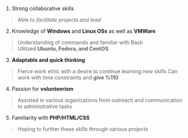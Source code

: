 1. Strong collaborative skills
> Able to *facilitate projects and lead*
2. Knowledge of **Windows** and **Linux OSs** as well as **VMWare**
> Understanding of commands and familiar with Bash  \
> Utilized __Ubuntu, Fedora, and CentOS__
3. **Adaptable and quick thinking**
> Fierce work ethic with a desire to continue learning new skills
> Can work with time constraints and __give %110__
4. Passion for **volunteerism**
> Assisted in various organizations from outreach and communication to administrative tasks
5. Familiarity with **PHP/HTML/CSS**
> Hoping to further these skills through various projects

